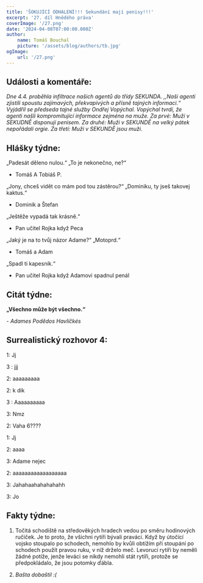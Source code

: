 ```yaml
---
title: 'ŠOKUJÍCÍ ODHALENÍ!!! Sekundání mají penisy!!!'
excerpt: '27. díl Hnědého práva'
coverImage: '/27.png'
date: '2024-04-08T07:00:00.000Z'
author:
    name: Tomáš Bouchal
    picture: '/assets/blog/authors/tb.jpg'
ogImage:
    url: '/27.png'
---
```

## **Události a komentáře:**

*Dne 4.4. proběhla infiltrace našich agentů do třídy SEKUNDA. ,,Naši agenti
zjistili spoustu zajímavých, překvapivých a přísně tajných informaci.“
Vyjádřil se předseda tajné služby Ondřej Vopýchal. Vopýchal tvrdí, že agenti
našli kompromitující informace zejména na muže. Za prvé: Muži v SEKUDNĚ
disponují penisem. Za druhé: Muži v SEKUNDĚ na velký pátek nepořádali
orgie. Za třetí: Muži v SEKUNDĚ jsou muži.*

## **Hlášky týdne:**

„Padesát děleno nulou.“ „To je nekonečno, ne?“

- Tomáš A Tobiáš P.

„Jony, chceš vidět co mám pod tou zástěrou?“ „Dominiku, ty jseš takovej
kaktus.“

- Dominik a Štefan

„Ještěže vypadá tak krásně.“

- Pan učitel Rojka když Peca

„Jaký je na to tvůj názor Adame?“ „Motoprd.“

- Tomáš a Adam

„Spadl ti kapesník.“

- Pan učitel Rojka když Adamovi spadnul penál

## **Citát týdne:**
**„Všechno může být všechno.“**

*- Adames Podědos Havlíčkés*


## **Surrealistický rozhovor 4:**

1: Jj

3 : jjj

2: aaaaaaaaa

2: k dik

3 : Aaaaaaaaaa

3: Nmz

2: Vaha 6????

1: Jj

2: aaaa

3: Adame nejec

2: aaaaaaaaaaaaaaaaaa

3: Jahahaahahahahahh

3: Jo

## **Fakty týdne:**

1. Točitá schodiště na středověkých hradech vedou po směru hodinových
   ručiček. Je to proto, že všichni rytíři bývali praváci. Když by útočící vojsko
   stoupalo po schodech, nemohlo by kvůli obtížím při stoupání po schodech
   použít pravou ruku, v níž drželo meč. Levorucí rytíři by neměli žádné potíže,
   jenže leváci se nikdy nemohli stát rytíři, protože se předpokládalo, že jsou
   potomky ďábla.

2. *Bašta dobaštil :(*


